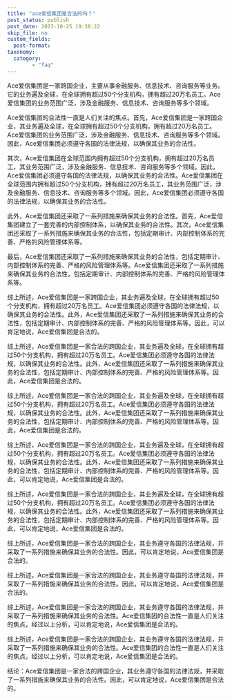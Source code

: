 ```yaml
---
title: "ace爱信集团是合法的吗？"
post_status: publish
post_date: 2023-10-25 19:38:22
skip_file: no
custom_fields: 
  post-format: 
taxonomy:
  category:
        - "faq"
---
```


Ace爱信集团是一家跨国企业，主要从事金融服务、信息技术、咨询服务等业务。它的业务遍及全球，在全球拥有超过50个分支机构，拥有超过20万名员工。Ace爱信集团的业务范围广泛，涉及金融服务、信息技术、咨询服务等多个领域。

Ace爱信集团的合法性一直是人们关注的焦点。首先，Ace爱信集团是一家跨国企业，其业务遍及全球，在全球拥有超过50个分支机构，拥有超过20万名员工。Ace爱信集团的业务范围广泛，涉及金融服务、信息技术、咨询服务等多个领域。因此，Ace爱信集团必须遵守各国的法律法规，以确保其业务的合法性。

其次，Ace爱信集团在全球范围内拥有超过50个分支机构，拥有超过20万名员工，其业务范围广泛，涉及金融服务、信息技术、咨询服务等多个领域。因此，Ace爱信集团必须遵守各国的法律法规，以确保其业务的合法性。Ace爱信集团在全球范围内拥有超过50个分支机构，拥有超过20万名员工，其业务范围广泛，涉及金融服务、信息技术、咨询服务等多个领域。因此，Ace爱信集团必须遵守各国的法律法规，以确保其业务的合法性。

此外，Ace爱信集团还采取了一系列措施来确保其业务的合法性。首先，Ace爱信集团建立了一套完善的内部控制体系，以确保其业务的合法性。其次，Ace爱信集团还采取了一系列措施来确保其业务的合法性，包括定期审计、内部控制体系的完善、严格的风险管理体系等。

最后，Ace爱信集团还采取了一系列措施来确保其业务的合法性，包括定期审计、内部控制体系的完善、严格的风险管理体系等。Ace爱信集团还采取了一系列措施来确保其业务的合法性，包括定期审计、内部控制体系的完善、严格的风险管理体系等。

综上所述，Ace爱信集团是一家跨国企业，其业务遍及全球，在全球拥有超过50个分支机构，拥有超过20万名员工。Ace爱信集团必须遵守各国的法律法规，以确保其业务的合法性。此外，Ace爱信集团还采取了一系列措施来确保其业务的合法性，包括定期审计、内部控制体系的完善、严格的风险管理体系等。因此，可以肯定地说，Ace爱信集团是合法的。

综上所述，Ace爱信集团是一家合法的跨国企业，其业务遍及全球，在全球拥有超过50个分支机构，拥有超过20万名员工。Ace爱信集团必须遵守各国的法律法规，以确保其业务的合法性。此外，Ace爱信集团还采取了一系列措施来确保其业务的合法性，包括定期审计、内部控制体系的完善、严格的风险管理体系等。因此，Ace爱信集团是合法的。

综上所述，Ace爱信集团是一家合法的跨国企业，其业务遍及全球，在全球拥有超过50个分支机构，拥有超过20万名员工。Ace爱信集团必须遵守各国的法律法规，以确保其业务的合法性。此外，Ace爱信集团还采取了一系列措施来确保其业务的合法性，包括定期审计、内部控制体系的完善、严格的风险管理体系等。因此，Ace爱信集团是合法的。

综上所述，Ace爱信集团是一家合法的跨国企业，其业务遍及全球，在全球拥有超过50个分支机构，拥有超过20万名员工。Ace爱信集团必须遵守各国的法律法规，以确保其业务的合法性。此外，Ace爱信集团还采取了一系列措施来确保其业务的合法性，包括定期审计、内部控制体系的完善、严格的风险管理体系等。因此，可以肯定地说，Ace爱信集团是合法的。

综上所述，Ace爱信集团是一家合法的跨国企业，其业务遍及全球，在全球拥有超过50个分支机构，拥有超过20万名员工。Ace爱信集团必须遵守各国的法律法规，以确保其业务的合法性。此外，Ace爱信集团还采取了一系列措施来确保其业务的合法性，包括定期审计、内部控制体系的完善、严格的风险管理体系等。因此，可以肯定地说，Ace爱信集团是合法的。

综上所述，Ace爱信集团是一家合法的跨国企业，其业务遵守各国的法律法规，并采取了一系列措施来确保其业务的合法性。因此，可以肯定地说，Ace爱信集团是合法的。

综上所述，Ace爱信集团是一家合法的跨国企业，其业务遵守各国的法律法规，并采取了一系列措施来确保其业务的合法性。因此，可以肯定地说，Ace爱信集团是合法的。

综上所述，Ace爱信集团是一家合法的跨国企业，其业务遵守各国的法律法规，并采取了一系列措施来确保其业务的合法性。Ace爱信集团的合法性一直是人们关注的焦点，经过以上分析，可以肯定地说，Ace爱信集团是合法的。

综上所述，Ace爱信集团是一家合法的跨国企业，其业务遵守各国的法律法规，并采取了一系列措施来确保其业务的合法性。Ace爱信集团的合法性一直是人们关注的焦点，经过以上分析，可以肯定地说，Ace爱信集团是合法的。

结论：Ace爱信集团是一家合法的跨国企业，其业务遵守各国的法律法规，并采取了一系列措施来确保其业务的合法性。因此，可以肯定地说，Ace爱信集团是合法的。
